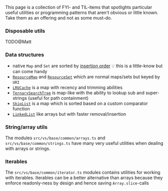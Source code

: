This page is a collection of FYI- and TIL-items that spotlights particular useful utilities or programming patterns that aren't obvious or little known. Take them as an offering and not as some must-do.


### Disposable utils

TODO@Matt

### Data structures

* native `Map` and `Set` are sorted by [insertion order](https://developer.mozilla.org/en-US/docs/Web/JavaScript/Reference/Global_Objects/Map#description) 💡 this is a little-know but can come handy
* [`ResourceMap`](https://github.com/microsoft/vscode/blob/8c946e23f45f39fdd982cff1e1fce02a8e3dc719/src/vs/base/common/map.ts#L771) and [`ResourceSet`](https://github.com/microsoft/vscode/blob/8c946e23f45f39fdd982cff1e1fce02a8e3dc719/src/vs/base/common/map.ts#L862)  which are normal maps/sets but keyed by `URI` 
* [`LRUCache`](https://github.com/microsoft/vscode/blob/8c946e23f45f39fdd982cff1e1fce02a8e3dc719/src/vs/base/common/map.ts#L1313) is a map with recency and trimming abilities 
* [`TernarySearchTree`](https://github.com/microsoft/vscode/blob/8c946e23f45f39fdd982cff1e1fce02a8e3dc719/src/vs/base/common/map.ts#L333) is map-like with the ability to lookup sub and super-strings (useful for path containment) 
* [`SkipList`](https://github.com/microsoft/vscode/blob/8c946e23f45f39fdd982cff1e1fce02a8e3dc719/src/vs/base/common/skipList.ts#L20) is a map which is sorted based on a custom comparator function 
* [`LinkedList`](https://github.com/microsoft/vscode/blob/8c946e23f45f39fdd982cff1e1fce02a8e3dc719/src/vs/base/common/linkedList.ts#L21) like arrays but with faster removal/insertion

### String/array utils

The modules `src/vs/base/common/arrays.ts` and `src/vs/base/common/strings.ts` have many very useful utilities when dealing with arrays or strings.

### Iterables

The `src/vs/base/common/iterator.ts` modules contains utilities for working with iterables. Iterables can be a better alternative than arrays because they enforce readonly-ness by design and hence saving `Array.slice`-calls